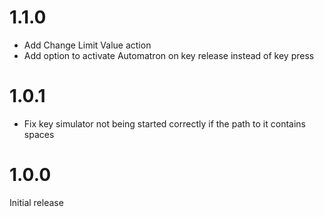 1.1.0
=====
- Add Change Limit Value action
- Add option to activate Automatron on key release instead of key press

1.0.1
=====
- Fix key simulator not being started correctly if the path to it contains spaces

1.0.0
=====
Initial release